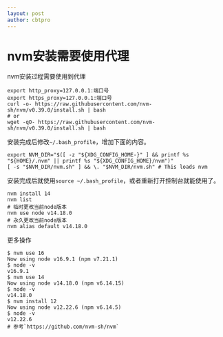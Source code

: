```yaml
---
layout: post
author: cbtpro
---
```


# nvm安装需要使用代理
nvm安装过程需要使用到代理

```shell
export http_proxy=127.0.0.1:端口号
export https_proxy=127.0.0.1:端口号
curl -o- https://raw.githubusercontent.com/nvm-sh/nvm/v0.39.0/install.sh | bash
# or
wget -qO- https://raw.githubusercontent.com/nvm-sh/nvm/v0.39.0/install.sh | bash
```
安装完成后修改`~/.bash_profile`，增加下面的内容。

```shell
export NVM_DIR="$([ -z "${XDG_CONFIG_HOME-}" ] && printf %s "${HOME}/.nvm" || printf %s "${XDG_CONFIG_HOME}/nvm")"
[ -s "$NVM_DIR/nvm.sh" ] && \. "$NVM_DIR/nvm.sh" # This loads nvm
```
安装完成后就使用`source ~/.bash_profile`，或者重新打开控制台就能使用了。

```shell
nvm install 14
nvm list
# 临时更改当前node版本
nvm use node v14.18.0
# 永久更改当前node版本
nvm alias default v14.18.0
```

更多操作
```shell
$ nvm use 16
Now using node v16.9.1 (npm v7.21.1)
$ node -v
v16.9.1
$ nvm use 14
Now using node v14.18.0 (npm v6.14.15)
$ node -v
v14.18.0
$ nvm install 12
Now using node v12.22.6 (npm v6.14.5)
$ node -v
v12.22.6
# 参考`https://github.com/nvm-sh/nvm`
```
